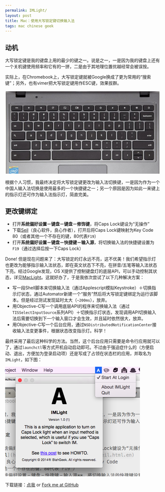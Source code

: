 ```yaml
---
permalink: IMLight/
layout: post
title: Mac：使用大写锁定键切换输入法
tags: mac chinese geek
---
```


## 动机

大写锁定键是我的键盘上用的最少的键之一。说是之一，一是因为我的键盘上还有一个关机键使用频率和它有的一拼，二是由于其地理位置优越经常会被误按。

实际上，在Chromebook上，大写锁定键就被Google换成了更为常用的“搜索键”；另外，也有vimer把大写锁定键用作ESC键，效果拔群。

![](images/chromebook-keyboard.jpg)

根据个人习惯，我最终决定将大写锁定键更改为输入法切换键，一是因为作为一个中国人输入法切换是使用最多的一个快捷键之一；另一个原因是因为如此一来键上的指示灯还可作为输入法指示灯，简直完美。

## 更改键绑定

- 打开**系统偏好设置－键盘－键盘－修饰键**，将Caps Lock键设为“无操作”
- 下载[Seil](https://pqrs.org/osx/karabiner/seil.html.en)（良心软件，良心作者），打开后将Caps Lock键映射为Key Code 80（或者其他一个不存在的键，80代表`F19`）
- 打开**系统偏好设置－键盘－快捷键－输入源**，将切换输入法的快捷键设置为`F19`（通过选择后按一下Caps Lock）

Done! 但是现在问题来了：大写锁定的灯永远不亮，这不优美！我们希望指示灯也更改为能够指示输入法状态，即在英文状态下不亮，在拼音/五笔等输入法状态下亮。经过Google发现，OS X提供了控制键盘灯的底层API，可以手动控制其状态，详见[MacLight](https://github.com/busyloop/maclight)。这就好办了，于是我依次尝试了以下几种解决方案：

- 写一段Shell脚本来切换输入法（通过Applescript模拟Keystroke）＋切换指示灯状态，通过Automator新建一个“服务”然后将大写锁定键绑定为运行该脚本。但是经过测试发现延时太大（`~200ms`），放弃。
- 用Objective-C写一个调用底层API的程序来切换输入法（通过`TISSelectInputSource`系列API）＋切换指示灯状态，发现调用API切换输入法后需要切换到下一个输入窗口才会生效，并且延时依然很大，放弃。
- 用Objective-C写一个后台应用，通过`NSDistributedNotificationCenter`接收输入法变更事件，根据状态改变指示灯。科学！

最终采用了最后这种科学的方法。当然，这个后台应用只需要是命令行应用就可以了，通过`launchctl`等方式开机自动启动即可。不过由于强迫症什么的（方便启动、退出，方便加为登录启动项）还是写成了占领在状态栏的应用，并取名为`IMLight`，如下图：

![](images/imlight-screenshot.png)


下载链接：[点我](http://cl.ly/2s3P2E1x2A2k) or [Fork me at GitHub](https://github.com/blahgeek/IMLight)
